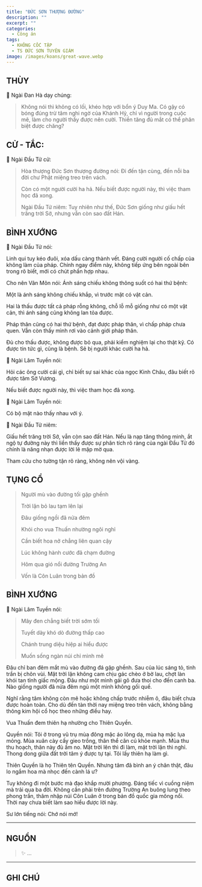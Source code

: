 ```yaml
---
title: "ĐỨC SƠN THƯỢNG ĐƯỜNG"
description: ""
excerpt: ""
categories:
  - Công án
tags:
  - KHÔNG CỐC TẬP
  - TS ĐỨC SƠN TUYÊN GIÁM
image: /images/koans/great-wave.webp
---
```


## THÙY

📢 Ngài Đan Hà dạy chúng:

> Không nói thì không có lối, khéo hợp với bổn ý Duy Ma. 
> Có gậy có bóng đúng trừ tâm nghi ngờ của Khánh Hỷ, chỉ vì người trong cuộc mê, làm cho người thấy được nên cười. 
> Thiền tăng đủ mắt có thể phân biệt được chăng?

## CỬ - TẮC:

📢 Ngài Đầu Tử cử:

> Hòa thượng Đức Sơn thượng đường nói: Đi đến tận cùng, đến nỗi ba đời chư Phật miệng treo trên vách. 
> 
> Còn có một người cười ha hả. Nếu biết được người này, thì việc tham học đã xong.
>
> Ngài Đầu Tử niêm: Tuy nhiên như thế, Đức Sơn giống như giấu hết trăng trời Sở, nhưng vẫn còn sao đất Hán.


## BÌNH XƯỚNG

📢 Ngài Đầu Tử nói:

Linh qui tuy kéo đuôi, xóa dấu càng thành vết. Đáng cười người cố chấp của không làm của pháp. Chính ngay điểm này, không tiếp ứng bên ngoài bên trong rõ biết, mới có chút phần hợp nhau.

Cho nên Vân Môn nói: Ánh sáng chiếu không thông suốt có hai thứ bệnh:

Một là ánh sáng không chiếu khắp, vì trước mặt có vật cản.

Hai là thấu được tất cả pháp rỗng không, chỗ lỗ mỗ giống như có một vật cản, thì ánh sáng cũng không lan tỏa được.

Pháp thân cũng có hai thứ bệnh, đạt được pháp thân, vì chấp pháp chưa quen. Vẫn còn thấy mình rơi vào cảnh giới pháp thân. 

Đủ cho thấu được, không được bỏ qua, phải kiểm nghiệm lại cho thật kỹ. Có được tin tức gì, cũng là bệnh. Sẽ bị người khác cười ha hả.

📢 Ngài Lâm Tuyền nói: 

Hỏi các ông cười cái gì, chỉ biết sự sai khác của ngọc Kinh Châu, đâu biết rõ được tâm Sở Vương. 

Nếu biết được người này, thì việc tham học đã xong.

📢 Ngài Lâm Tuyền nói: 

Có bộ mặt nào thấy nhau với ý.

📢 Ngài Đầu Tử niêm: 

Giấu hết trăng trời Sở, vẫn còn sao đất Hán. Nếu là nạp tăng thông minh, ắt ngộ tự đường này thì liền thấy được sự phân tích rõ ràng của ngài Đầu Tử đó chính là năng nhạn được lời lẽ mập mờ qua. 

Tham cứu cho tường tận rõ ràng, không nên vội vàng.

## TỤNG CỔ

> Người mù vào đường tối gặp ghềnh
> 
> Trời lặn bỏ lau tạm lên lại
> 
> Đâu giống ngồi đã nửa đêm
> 
> Khói cho vua Thuấn nhường ngôi nghỉ
> 
> Cần biết hoa nở chẳng liên quan cậy
> 
> Lúc không hành cước đã chạm đường
> 
> Hôm qua gió nổi đường Trường An
> 
> Vốn là Côn Luân trong bản đồ

## BÌNH XƯỚNG

📢 Ngài Lâm Tuyền nói:

> Mây đen chẳng biết trời sớm tối
> 
> Tuyết dày khó dò đường thấp cao
> 
> Chánh trung diệu hiệp ai hiểu được
> 
> Muốn sống ngàn núi chỉ mình mê

Đâu chỉ ban đêm mắt mù vào đường đá gập ghềnh. Sau của lúc sáng tỏ, tinh trần bị chôn vùi. Mặt trời lặn không cam chịu gác chèo ở bờ lau, chợt làn khói tan tỉnh giấc mộng. Đâu như một mình gái gõ đưa thoi cho đến canh ba. Nào giống người đã nửa đêm ngủ một mình không gối quế.

Nghĩ rằng tâm không còn mê hoặc không chấp trước nhiễm ô, đâu biết chưa được hoàn toàn. Cho dù đến tàn thời nay miệng treo trên vách, không bằng thông kim hội cổ học theo những điều hay.

Vua Thuấn đem thiên hạ nhường cho Thiên Quyền.

Quyền nói: Tôi ở trong vũ trụ mùa đông mặc áo lông dạ, mùa hạ mặc lụa mỏng. Mùa xuân cày cấy gieo trồng, thân thể cân cú khỏe mạnh. Mùa thu thu hoạch, thân này đủ ấm no. Mặt trời lên thì đi làm, mặt trời lặn thì nghỉ. Thong dong giữa đất trời tâm ý được tự tại. Tôi lấy thiên hạ làm gì.

Thiên Quyền là họ Thiên tên Quyền. Nhưng tâm đã bình an ý chăn thật, đâu lo ngắm hoa mà nhọc đến cành lá ư?

Tuy không đi một bước mà đạo khắp mười phương. Đáng tiếc vì cuồng niệm mà trải qua ba đời. Không cần phải trên đường Trường An buông lung theo phong trần, thâm nhập núi Côn Luân ở trong bản đồ quốc gia mông nổi. Thời nay chưa biết làm sao hiểu được lời này.

Sư lớn tiếng nói: Chớ nói mớ!

<hr class="blog-rule" />

## NGUỒN

> ✨ ...

<hr class="blog-rule" />

## GHI CHÚ

[^1]: ⭐️ <a href="/masters/Deshan-Xuanjian" target="_blank">🔗 TS ĐỨC SƠN TUYÊN GIÁM</a>
